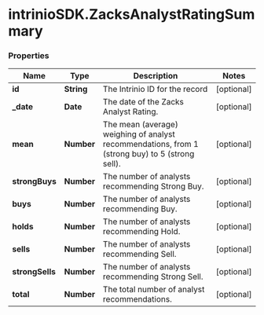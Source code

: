 # intrinioSDK.ZacksAnalystRatingSummary

### Properties
Name | Type | Description | Notes
------------ | ------------- | ------------- | -------------
**id** | **String** | The Intrinio ID for the record | [optional] 
**_date** | **Date** | The date of the Zacks Analyst Rating. | [optional] 
**mean** | **Number** | The mean (average) weighing of analyst recommendations, from 1 (strong buy) to 5 (strong sell). | [optional] 
**strongBuys** | **Number** | The number of analysts recommending Strong Buy. | [optional] 
**buys** | **Number** | The number of analysts recommending Buy. | [optional] 
**holds** | **Number** | The number of analysts recommending Hold. | [optional] 
**sells** | **Number** | The number of analysts recommending Sell. | [optional] 
**strongSells** | **Number** | The number of analysts recommending Strong Sell. | [optional] 
**total** | **Number** | The total number of analyst recommendations. | [optional] 


